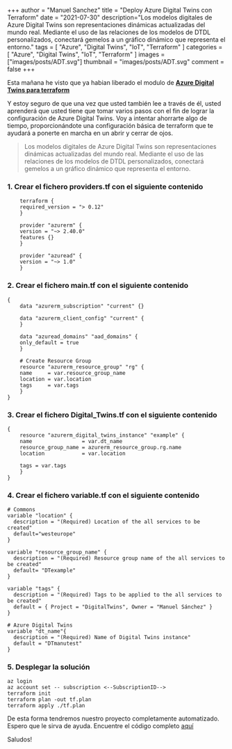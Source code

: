 +++
author = "Manuel Sanchez"
title = "Deploy Azure Digital Twins con Terraform"
date = "2021-07-30"
description="Los modelos digitales de Azure Digital Twins son representaciones dinámicas actualizadas del mundo real. Mediante el uso de las relaciones de los modelos de DTDL personalizados, conectará gemelos a un gráfico dinámico que representa el entorno."
tags = [
    "Azure", "Digital Twins", "IoT", "Terraform"
]
categories = [
    "Azure", "Digital Twins", "IoT", "Terraform"
]
images  = ["images/posts/ADT.svg"]
thumbnail = "images/posts/ADT.svg"
comment = false
+++

Esta mañana he visto que ya habian liberado el modulo de **[Azure Digital Twins para terraform](https://registry.terraform.io/providers/hashicorp/azurerm/latest/docs/resources/digital_twins_instance)**

Y estoy seguro de que una vez que usted también lee a través de él, usted aprenderá que usted tiene que tomar varios pasos con el fin de lograr la configuración de Azure Digital Twins.
Voy a intentar ahorrarte algo de tiempo, proporcionándote una configuración básica de terraform que te ayudará a ponerte en marcha en un abrir y cerrar de ojos.

> Los modelos digitales de Azure Digital Twins son representaciones dinámicas actualizadas del mundo real. Mediante el uso de las relaciones de los modelos de DTDL personalizados, conectará gemelos a un gráfico dinámico que representa el entorno.

### 1. Crear el fichero providers.tf con el siguiente contenido

~~~
    terraform {
    required_version = "> 0.12"
    }

    provider "azurerm" {
    version = "~> 2.40.0"
    features {}
    }

    provider "azuread" {
    version = "~> 1.0"
    }
~~~

### 2. Crear el fichero main.tf con el siguiente contenido

~~~
{
    data "azurerm_subscription" "current" {}

    data "azurerm_client_config" "current" {
    }

    data "azuread_domains" "aad_domains" {
    only_default = true
    }

    # Create Resource Group
    resource "azurerm_resource_group" "rg" {
    name     = var.resource_group_name
    location = var.location
    tags     = var.tags
    }
}
~~~

### 3. Crear el fichero Digital_Twins.tf con el siguiente contenido

~~~
{
    resource "azurerm_digital_twins_instance" "example" {
    name                = var.dt_name
    resource_group_name = azurerm_resource_group.rg.name
    location            = var.location

    tags = var.tags
    }
}
~~~

### 4. Crear el fichero variable.tf con el siguiente contenido

~~~
# Commons
variable "location" {
  description = "(Required) Location of the all services to be created"
  default="westeurope"
}

variable "resource_group_name" {
  description = "(Required) Resource group name of the all services to be created"
  default= "DTexample"
}

variable "tags" {
  description = "(Required) Tags to be applied to the all services to be created"
  default = { Project = "DigitalTwins", Owner = "Manuel Sánchez" }
}

# Azure Digital Twins
variable "dt_name"{
  description = "(Required) Name of Digital Twins instance"
  default = "DTmanutest"
}
~~~

### 5. Desplegar la solución

~~~
az login
az account set -- subscription <--SubscriptionID-->
terraform init
terraform plan -out tf.plan
terraform apply ./tf.plan
~~~

De esta forma tendremos nuestro proyecto completamente automatizado.
Espero que le sirva de ayuda. Encuentre el código completo [aquí](https://github.com/Manuss20/azure.samples/tree/master/Digital_Twins_v2)

Saludos!